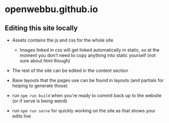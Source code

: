 # openwebbu.github.io

## Editing this site locally

* Assets contains the js and css for the whole site
    * Images linked in css will get linked automatically in static, so at the moment you don't need to copy anything into static yourself (not sure about html though)
* The rest of the site can be edited in the content section
* Base layouts that the pages use can be found in layouts (and partials for helping to generate those)

* run `npm run build` when you're ready to commit back up to the website (or if serve is being weird)
* run `npm run serve` for quickly working on the site as that shows your edits live
